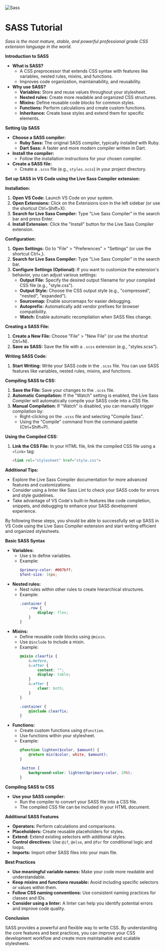 ![Sass](https://github.com/user-attachments/assets/f803072e-cec0-4e15-8b51-a52a0ccdd1ec)

# SASS Tutorial
_Sass is the most mature, stable, and powerful professional grade CSS extension language in the world._

**Introduction to SASS**

* **What is SASS?**
    - A CSS preprocessor that extends CSS syntax with features like variables, nested rules, mixins, and functions.
    - Improves code organization, maintainability, and reusability.
* **Why use SASS?**
    - **Variables:** Store and reuse values throughout your stylesheet.
    - **Nested rules:** Create more readable and organized CSS structures.
    - **Mixins:** Define reusable code blocks for common styles.
    - **Functions:** Perform calculations and create custom functions.
    - **Inheritance:** Create base styles and extend them for specific elements.

**Setting Up SASS**

* **Choose a SASS compiler:**
    - **Ruby Sass:** The original SASS compiler, typically installed with Ruby.
    - **Dart Sass:** A faster and more modern compiler written in Dart.
* **Install the compiler:**
    - Follow the installation instructions for your chosen compiler.
* **Create a SASS file:**
    - Create a `.scss` file (e.g., `styles.scss`) in your project directory.

**Set up SASS in VS Code using the Live Sass Compiler extension:**

**Installation:**

1. **Open VS Code:** Launch VS Code on your system.
2. **Open Extensions:** Click on the Extensions icon in the left sidebar (or use the shortcut Ctrl+Shift+X).
3. **Search for Live Sass Compiler:** Type "Live Sass Compiler" in the search bar and press Enter.
4. **Install Extension:** Click the "Install" button for the Live Sass Compiler extension.

**Configuration:**

1. **Open Settings:** Go to "File" > "Preferences" > "Settings" (or use the shortcut Ctrl+,).
2. **Search for Live Sass Compiler:** Type "Live Sass Compiler" in the search bar.
3. **Configure Settings (Optional):** If you want to customize the extension's behavior, you can adjust various settings:
   - **Output File:** Specify the desired output filename for your compiled CSS file (e.g., "style.css").
   - **Output Style:** Choose the CSS output style (e.g., "compressed", "nested", "expanded").
   - **Sourcemap:** Enable sourcemaps for easier debugging.
   - **Autoprefix:** Automatically add vendor prefixes for browser compatibility.
   - **Watch:** Enable automatic recompilation when SASS files change.

**Creating a SASS File:**

1. **Create a New File:** Choose "File" > "New File" (or use the shortcut Ctrl+N).
2. **Save as SASS:** Save the file with a `.scss` extension (e.g., "styles.scss").

**Writing SASS Code:**

1. **Start Writing:** Write your SASS code in the `.scss` file. You can use SASS features like variables, nested rules, mixins, and functions.

**Compiling SASS to CSS:**

1. **Save the File:** Save your changes to the `.scss` file.
2. **Automatic Compilation:** If the "Watch" setting is enabled, the Live Sass Compiler will automatically compile your SASS code into a CSS file.
3. **Manual Compilation:** If "Watch" is disabled, you can manually trigger compilation by:
   - Right-clicking on the `.scss` file and selecting "Compile Sass".
   - Using the "Compile" command from the command palette (Ctrl+Shift+P).

**Using the Compiled CSS:**

1. **Link the CSS File:** In your HTML file, link the compiled CSS file using a `<link>` tag:

   ```html
   <link rel="stylesheet" href="style.css">
   ```

**Additional Tips:**

- Explore the Live Sass Compiler documentation for more advanced features and customizations.
- Consider using a linter like Sass Lint to check your SASS code for errors and style guidelines.
- Take advantage of VS Code's built-in features like code completion, snippets, and debugging to enhance your SASS development experience.

By following these steps, you should be able to successfully set up SASS in VS Code using the Live Sass Compiler extension and start writing efficient and organized stylesheets.



**Basic SASS Syntax**

* **Variables:**
    - Use `$` to define variables.
    - Example:
        ```scss
        $primary-color: #007bff;
        $font-size: 16px;
        ```
* **Nested rules:**
    - Nest rules within other rules to create hierarchical structures.
    - Example:
        ```scss
        .container {
            .row {
                display: flex;
            }
        }
        ```
* **Mixins:**
    - Define reusable code blocks using `@mixin`.
    - Use `@include` to include a mixin.
    - Example:
        ```scss
        @mixin clearfix {
            &:before,
            &:after {
                content: "";
                display: table;
            }
            &:after {
                clear: both;
            }
        }

        .container {
            @include clearfix;
        }
        ```
* **Functions:**
    - Create custom functions using `@function`.
    - Use functions within your stylesheet.
    - Example:
        ```scss
        @function lighten($color, $amount) {
            @return mix($color, white, $amount);
        }

        .button {
            background-color: lighten($primary-color, 20%);
        }
        ```

**Compiling SASS to CSS**

* **Use your SASS compiler:**
    - Run the compiler to convert your SASS file into a CSS file.
    - The compiled CSS file can be included in your HTML document.

**Additional SASS Features**

* **Operators:** Perform calculations and comparisons.
* **Placeholders:** Create reusable placeholders for styles.
* **Extend:** Extend existing selectors with additional styles.
* **Control directives:** Use `@if`, `@else`, and `@for` for conditional logic and loops.
* **Imports:** Import other SASS files into your main file.

**Best Practices**

* **Use meaningful variable names:** Make your code more readable and understandable.
* **Keep mixins and functions reusable:** Avoid including specific selectors or values within them.
* **Follow CSS naming conventions:** Use consistent naming practices for classes and IDs.
* **Consider using a linter:** A linter can help you identify potential errors and improve code quality.

**Conclusion**

SASS provides a powerful and flexible way to write CSS. By understanding the core features and best practices, you can improve your CSS development workflow and create more maintainable and scalable stylesheets.

